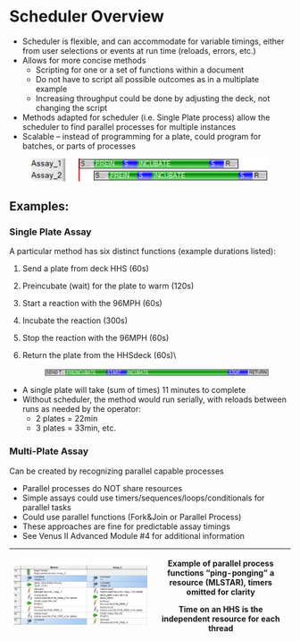 # Scheduler Overview

* Scheduler is flexible, and can accommodate for variable timings, either from user selections or events at run time (reloads, errors, etc.)
* Allows for more concise methods
  * Scripting for one or a set of functions within a document
  * Do not have to script all possible outcomes as in a multiplate example
  * Increasing throughput could be done by adjusting the deck, not changing the script
* Methods adapted for scheduler (i.e. Single Plate process) allow the scheduler to find parallel processes for multiple instances
* Scalable – instead of programming for a plate, could program for batches, or parts of processes&#x20;

&#x20;

<figure><img src="../.gitbook/assets/image (25) (1).png" alt=""><figcaption></figcaption></figure>

## Examples:

### Single Plate Assay

A particular method has six distinct functions (example durations listed):

1. Send a plate from deck  HHS (60s)
2. Preincubate (wait) for the plate to warm (120s)
3. Start a reaction with the 96MPH (60s)
4. Incubate the reaction (300s)
5. Stop the reaction with the 96MPH (60s)
6.  Return the plate from the HHSdeck (60s)\


    <figure><img src="../.gitbook/assets/image (24) (1).png" alt=""><figcaption></figcaption></figure>

* A single plate will take (sum of times) 11 minutes to complete
* Without scheduler, the method would run serially, with reloads between runs as needed by the operator:
  * 2 plates = 22min
  * 3 plates = 33min, etc.&#x20;

### Multi-Plate Assay

Can be created by recognizing parallel capable processes

* Parallel processes do NOT share resources
* Simple assays could use timers/sequences/loops/conditionals for parallel tasks
* Could use parallel functions (Fork\&Join or Parallel Process)
* These approaches are fine for predictable assay timings
* See Venus II Advanced Module #4 for additional information

| <img src="../.gitbook/assets/image (23) (1).png" alt="" data-size="original"> | <p>Example of parallel process functions “ping-ponging” a resource (MLSTAR), timers omitted for clarity</p><p></p><p><strong>Time on an HHS</strong> is the independent resource for each thread</p> |
| ----------------------------------------------------------------------------- | ---------------------------------------------------------------------------------------------------------------------------------------------------------------------------------------------------- |

